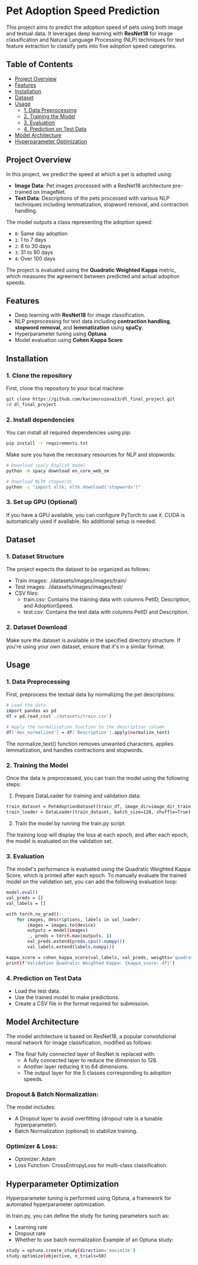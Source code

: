 # Pet Adoption Speed Prediction

This project aims to predict the adoption speed of pets using both image and textual data. It leverages deep learning with **ResNet18** for image classification and Natural Language Processing (NLP) techniques for text feature extraction to classify pets into five adoption speed categories.

## Table of Contents
- [Project Overview](#project-overview)
- [Features](#features)
- [Installation](#installation)
- [Dataset](#dataset)
- [Usage](#usage)
  - [1. Data Preprocessing](#1-data-preprocessing)
  - [2. Training the Model](#2-training-the-model)
  - [3. Evaluation](#3-evaluation)
  - [4. Prediction on Test Data](#4-prediction-on-test-data)
- [Model Architecture](#model-architecture)
- [Hyperparameter Optimization](#hyperparameter-optimization)

## Project Overview

In this project, we predict the speed at which a pet is adopted using:
- **Image Data**: Pet images processed with a ResNet18 architecture pre-trained on ImageNet.
- **Text Data**: Descriptions of the pets processed with various NLP techniques including lemmatization, stopword removal, and contraction handling.

The model outputs a class representing the adoption speed:
- `0`: Same day adoption
- `1`: 1 to 7 days
- `2`: 8 to 30 days
- `3`: 31 to 90 days
- `4`: Over 100 days

The project is evaluated using the **Quadratic Weighted Kappa** metric, which measures the agreement between predicted and actual adoption speeds.

## Features

- Deep learning with **ResNet18** for image classification.
- NLP preprocessing for text data including **contraction handling**, **stopword removal**, and **lemmatization** using **spaCy**.
- Hyperparameter tuning using **Optuna**.
- Model evaluation using **Cohen Kappa Score**.

## Installation

### 1. Clone the repository
First, clone this repository to your local machine:
```bash
git clone https://github.com/karimorozova13/dl_final_project.git
cd dl_final_project
```
### 2. Install dependencies
You can install all required dependencies using pip:

```bash
pip install -r requirements.txt
```
Make sure you have the necessary resources for NLP and stopwords:

``` bash
# Download spaCy English model
python -m spacy download en_core_web_sm

# Download NLTK stopwords
python -c "import nltk; nltk.download('stopwords')"
```

### 3. Set up GPU (Optional)
If you have a GPU available, you can configure PyTorch to use it. CUDA is automatically used if available. No additional setup is needed.

## Dataset
### 1. Dataset Structure
The project expects the dataset to be organized as follows:

* Train images: ./datasets/images/images/train/
* Test images: ./datasets/images/images/test/
* CSV files:
  - train.csv: Contains the training data with columns PetID, Description, and AdoptionSpeed.
  - test.csv: Contains the test data with columns PetID and Description.
### 2. Dataset Download
Make sure the dataset is available in the specified directory structure. If you're using your own dataset, ensure that it's in a similar format.

## Usage
### 1. Data Preprocessing
First, preprocess the textual data by normalizing the pet descriptions:

``` bash
# Load the data
import pandas as pd
df = pd.read_csv('./datasets/train.csv')

# Apply the normalization function to the description column
df['des_normalized'] = df['Description'].apply(normalize_text)
```

The normalize_text() function removes unwanted characters, applies lemmatization, and handles contractions and stopwords.

### 2. Training the Model
Once the data is preprocessed, you can train the model using the following steps:

1. Prepare DataLoader for training and validation data:

``` bash
train_dataset = PetAdoptionDataset(train_df, image_dir=image_dir_train, transform=transform)
train_loader = DataLoader(train_dataset, batch_size=128, shuffle=True)
```

2. Train the model by running the train.py script:

The training loop will display the loss at each epoch, and after each epoch, the model is evaluated on the validation set.

### 3. Evaluation
The model's performance is evaluated using the Quadratic Weighted Kappa Score, which is printed after each epoch. To manually evaluate the trained model on the validation set, you can add the following evaluation loop:

``` bash
model.eval()
val_preds = []
val_labels = []

with torch.no_grad():
    for images, descriptions, labels in val_loader:
        images = images.to(device)
        outputs = model(images)
        _, preds = torch.max(outputs, 1)
        val_preds.extend(preds.cpu().numpy())
        val_labels.extend(labels.numpy())

kappa_score = cohen_kappa_score(val_labels, val_preds, weights='quadratic')
print(f'Validation Quadratic Weighted Kappa: {kappa_score:.4f}')
```

### 4. Prediction on Test Data
* Load the test data.
* Use the trained model to make predictions.
* Create a CSV file in the format required for submission.

## Model Architecture
The model architecture is based on ResNet18, a popular convolutional neural network for image classification, modified as follows:

* The final fully connected layer of ResNet is replaced with:
  * A fully connected layer to reduce the dimension to 128.
  * Another layer reducing it to 64 dimensions.
  * The output layer for the 5 classes corresponding to adoption speeds.

### Dropout & Batch Normalization:
The model includes:

* A Dropout layer to avoid overfitting (dropout rate is a tunable hyperparameter).
* Batch Normalization (optional) to stabilize training.
  
### Optimizer & Loss:
* Optimizer: Adam
* Loss Function: CrossEntropyLoss for multi-class classification.

## Hyperparameter Optimization
Hyperparameter tuning is performed using Optuna, a framework for automated hyperparameter optimization.

In train.py, you can define the study for tuning parameters such as:

* Learning rate
* Dropout rate
* Whether to use batch normalization
Example of an Optuna study:

``` bash
study = optuna.create_study(direction='maximize')
study.optimize(objective, n_trials=50)
```
